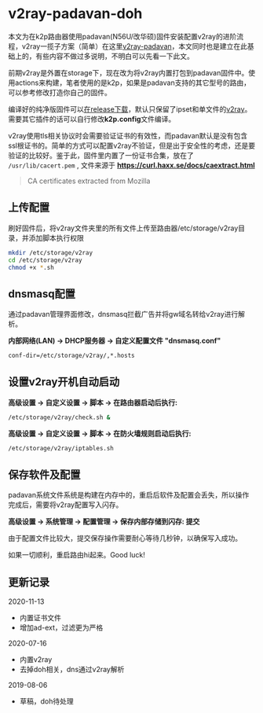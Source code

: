 # v2ray-padavan-doh

本文为在k2p路由器使用padavan(N56U/改华硕)固件安装配置v2ray的进阶流程，v2ray一揽子方案（简单）在这里[v2ray-padavan](https://github.com/felix-fly/v2ray-padavan)，本文同时也是建立在此基础上的，有些内容不做过多说明，不明白可以先看一下此文。

前期v2ray是外置在storage下，现在改为将v2ray内置打包到padavan固件中。使用actions来构建，笔者使用的是k2p，如果是padavan支持的其它型号的路由，可以参考修改打造你自己的固件。

编译好的纯净版固件可以[在release下载](https://github.com/felix-fly/v2ray-padavan-doh/releases)，默认只保留了ipset和单文件的[v2ray](https://github.com/felix-fly/v2ray-openwrt/releases)。需要其它插件的话可以自行修改**k2p.config**文件编译。

v2ray使用tls相关协议时会需要验证证书的有效性，而padavan默认是没有包含ssl根证书的。简单的方式可以配置v2ray不验证，但是出于安全性的考虑，还是要验证的比较好。鉴于此，固件里内置了一份证书合集，放在了 ```/usr/lib/cacert.pem``` , 文件来源于 **https://curl.haxx.se/docs/caextract.html**

> CA certificates extracted from Mozilla

## 上传配置

刷好固件后，将v2ray文件夹里的所有文件上传至路由器/etc/storage/v2ray目录，并添加脚本执行权限

```bash
mkdir /etc/storage/v2ray
cd /etc/storage/v2ray
chmod +x *.sh
```

## dnsmasq配置

通过padavan管理界面修改，dnsmasq拦截广告并将gw域名转给v2ray进行解析。

**内部网络(LAN) -> DHCP服务器 -> 自定义配置文件 "dnsmasq.conf"**

```bash
conf-dir=/etc/storage/v2ray/,*.hosts
```

## 设置v2ray开机自动启动

**高级设置 -> 自定义设置 -> 脚本 -> 在路由器启动后执行:**

```bash
/etc/storage/v2ray/check.sh &
```

**高级设置 -> 自定义设置 -> 脚本 -> 在防火墙规则启动后执行:**

```bash
/etc/storage/v2ray/iptables.sh
```

## 保存软件及配置

padavan系统文件系统是构建在内存中的，重启后软件及配置会丢失，所以操作完成后，需要将v2ray配置写入闪存。

**高级设置 -> 系统管理 -> 配置管理 -> 保存内部存储到闪存: 提交**

由于配置文件比较大，提交保存操作需要耐心等待几秒钟，以确保写入成功。

如果一切顺利，重启路由hi起来。Good luck!

## 更新记录
2020-11-13
* 内置证书文件
* 增加ad-ext，过滤更为严格

2020-07-16
* 内置v2ray
* 去掉doh相关，dns通过v2ray解析

2019-08-06
* 草稿，doh待处理

